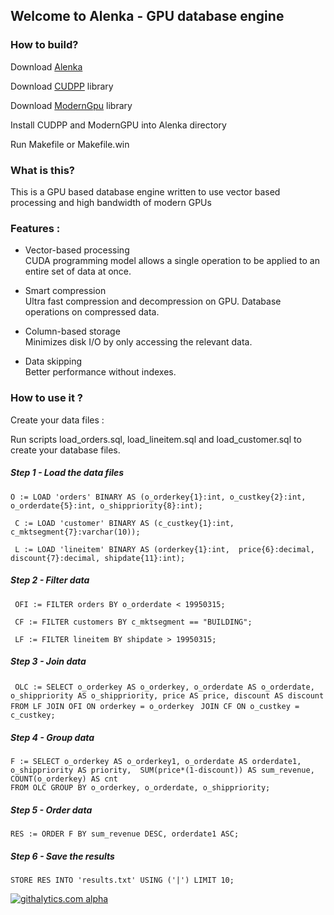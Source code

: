 ## Welcome to Alenka - GPU database engine

### How to build?

Download [Alenka](https://github.com/antonmks/Alenka/archive/master.zip)

Download [CUDPP](http://cudpp.github.io/) library 

Download [ModernGpu](https://github.com/NVlabs/moderngpu) library

Install CUDPP and ModernGPU into Alenka directory

Run Makefile or Makefile.win


### What is this?

This is a GPU based database engine written to use vector based processing and high bandwidth of modern GPUs

### Features :

  *  Vector-based processing  
    CUDA programming model allows a single operation to be applied to an entire set of data at once.
	
  * Smart compression  
    Ultra fast compression and decompression on GPU.
	Database operations on compressed data.
	
  * Column-based storage  
    Minimizes disk I/O by only accessing the relevant data.

  * Data skipping  
    Better performance without indexes.	

### How to use it ?

Create your data files :

Run scripts load_orders.sql, load_lineitem.sql and load_customer.sql to create your database files.


##### Step 1 - Load the data files 

`O := LOAD 'orders' BINARY AS (o_orderkey{1}:int, o_custkey{2}:int, o_orderdate{5}:int, o_shippriority{8}:int);`

` C := LOAD 'customer' BINARY AS (c_custkey{1}:int, c_mktsegment{7}:varchar(10));`

` L := LOAD 'lineitem' BINARY AS (orderkey{1}:int,  price{6}:decimal, discount{7}:decimal, shipdate{11}:int);`

##### Step 2 - Filter data

` OFI := FILTER orders BY o_orderdate < 19950315;`

` CF := FILTER customers BY c_mktsegment == "BUILDING";`

` LF := FILTER lineitem BY shipdate > 19950315;`

##### Step 3 - Join data

` OLC := SELECT o_orderkey AS o_orderkey, o_orderdate AS o_orderdate,`
` o_shippriority AS o_shippriority, price AS price, discount AS discount`
` FROM LF JOIN OFI ON orderkey = o_orderkey `
` JOIN CF ON o_custkey = c_custkey;`

##### Step 4 - Group data


` F := SELECT o_orderkey AS o_orderkey1, o_orderdate AS orderdate1, `
`o_shippriority AS priority,  SUM(price*(1-discount)) AS sum_revenue,
 COUNT(o_orderkey) AS cnt`  
`FROM OLC GROUP BY o_orderkey, o_orderdate, o_shippriority;`	


##### Step 5 - Order data


`RES := ORDER F BY sum_revenue DESC, orderdate1 ASC;`


##### Step 6 - Save the results 


`STORE RES INTO 'results.txt' USING ('|') LIMIT 10;`


[![githalytics.com alpha](https://cruel-carlota.pagodabox.com/924b3b89c15fc603702a40b6ef0a718f "githalytics.com")](http://githalytics.com/antonmks/Alenka)